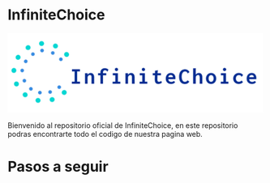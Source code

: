 # InfiniteChoice

![Logo InfiniteChoice](https://github.com/OiherOleaga/Tienda2GDAW/blob/documentacion/www/assets/Logo/logo.png)

Bienvenido al repositorio oficial de InfiniteChoice, en este repositorio podras encontrarte todo el codigo de nuestra pagina web.

# Pasos a seguir